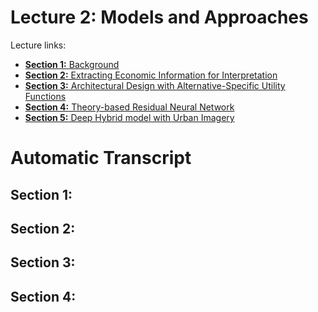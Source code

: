 # Lecture 2: Models and Approaches

Lecture links:

- [**Section 1:** Background]()
- [**Section 2:** Extracting Economic Information for Interpretation]()
- [**Section 3:** Architectural Design with Alternative-Specific Utility Functions]()
- [**Section 4:** Theory-based Residual Neural Network]()
- [**Section 5:** Deep Hybrid model with Urban Imagery]()

# Automatic Transcript

## Section 1: 


## Section 2: 

## Section 3: 

## Section 4: 
